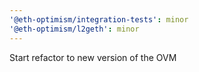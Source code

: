 ```yaml
---
'@eth-optimism/integration-tests': minor
'@eth-optimism/l2geth': minor
---
```


Start refactor to new version of the OVM
